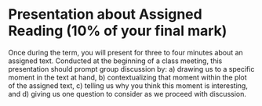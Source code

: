 # Presentation about Assigned Reading (10% of your final mark) 

Once during the term, you will present for three to four minutes about an assigned text. Conducted at the beginning of a class meeting, this presentation should prompt group discussion by: a) drawing us to a specific moment in the text at hand, b) contextualizing that moment within the plot of the assigned text, c) telling us why you think this moment is interesting, and d) giving us one question to consider as we proceed with discussion.  
